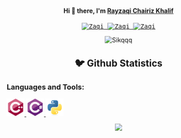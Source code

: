 <h4 align="center"> Hi 👋 there, I'm <a href="https://www.youtube.com/channel/UCT83S7LZnpBzhzxGZXWmOxA/featured">Rayzaqi Chairiz Khalif</a></h4>

<p align="center">
  <samp>
  <a href="https://discord.gg/WDsnKTKJv7">
  <img  alt="Zaqi" width="16px" src="https://cdn.jsdelivr.net/npm/simple-icons@v3/icons/discord.svg" />
</a>
<a href="https://github.com/Sikqqq">
  <img  alt="Zaqi" width="16px" src="https://cdn.jsdelivr.net/npm/simple-icons@v3/icons/github.svg" />
</a>
<a href="https://instagram.com/uidoajwn/">
  <img  alt="Zaqi" width="16px" src="https://cdn.jsdelivr.net/npm/simple-icons@v3/icons/instagram.svg" />
</a>
  </samp>
  
  <br>
 </p>
 
<p align="center">
  <img src="https://komarev.com/ghpvc/?username=Sikqqq" alt="Sikqqq" /> 
</p>


<h2 align="center">🐦 Github Statistics </h2>
<h3 align="left">Languages and Tools:</h3>
<p align="left"> <a href="https://www.w3schools.com/cpp/" target="_blank"> <img src="https://raw.githubusercontent.com/devicons/devicon/master/icons/cplusplus/cplusplus-original.svg" alt="cplusplus" width="40" height="40"/> </a> <a href="https://www.w3schools.com/cs/" target="_blank"> <img src="https://raw.githubusercontent.com/devicons/devicon/master/icons/csharp/csharp-original.svg" alt="csharp" width="40" height="40"/> </a> <a href="https://www.python.org" target="_blank"> <img src="https://raw.githubusercontent.com/devicons/devicon/master/icons/python/python-original.svg" alt="python" width="40" height="40"/> </a> </p>
<p align="center">
<img src="https://github-readme-stats.vercel.app/api?username=Sikqqq&show_icons=true&title_color=222222&icon_color=03A87C&text_color=333333&bg_color=ffffff">
</p>
<br/>
